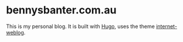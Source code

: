 # bennysbanter.com.au

This is my personal blog. It is built with [Hugo](https://gohugo.io/), uses the theme [internet-weblog](https://github.com/jnjosh/internet-weblog).
